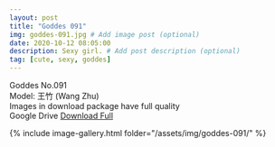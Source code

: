 ```yaml
---
layout: post
title: "Goddes 091"
img: goddes-091.jpg # Add image post (optional)
date: 2020-10-12 08:05:00
description: Sexy girl. # Add post description (optional)
tag: [cute, sexy, goddes]
---
```

Goddes No.091  
Model: 王竹 (Wang Zhu)                                            
Images in download package have full quality                    
Google Drive [Download Full](http://gestyy.com/erqpN9)

{% include image-gallery.html folder="/assets/img/goddes-091/" %}
